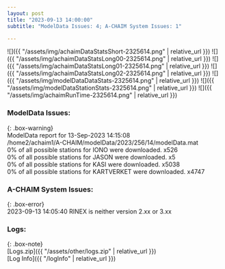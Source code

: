 ```yaml
---
layout: post
title: "2023-09-13 14:00:00"
subtitle: "ModelData Issues: 4; A-CHAIM System Issues: 1"

---
```


![]({{ "/assets/img/achaimDataStatsShort-2325614.png" | relative_url }})
![]({{ "/assets/img/achaimDataStatsLong00-2325614.png" | relative_url }})
![]({{ "/assets/img/achaimDataStatsLong01-2325614.png" | relative_url }})
![]({{ "/assets/img/achaimDataStatsLong02-2325614.png" | relative_url }})
![]({{ "/assets/img/modelDataDataStats-2325614.png" | relative_url }})
![]({{ "/assets/img/modelDataStationStats-2325614.png" | relative_url }})
![]({{ "/assets/img/achaimRunTime-2325614.png" | relative_url }})


### ModelData Issues:  
  
{: .box-warning}  
 ModelData report for 13-Sep-2023 14:15:08   
 /home2/achaim1/A-CHAIM/modelData/2023/256/14/modelData.mat   
 0% of all possible stations for IONO were downloaded. x526   
 0% of all possible stations for JASON were downloaded. x5   
 0% of all possible stations for KASI were downloaded. x5038   
 0% of all possible stations for KARTVERKET were downloaded. x4747   
  
### A-CHAIM System Issues:  
  
{: .box-error}  
2023-09-13 14:05:40 RINEX is neither version 2.xx or 3.xx  

### Logs:  
  
{: .box-note}  
[Logs.zip]({{ "/assets/other/logs.zip" | relative_url }})  
[Log Info]({{ "/logInfo" | relative_url }})  

